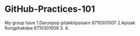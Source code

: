 # GitHub-Practices-101
 
My group have 
1.Darunpop pitakkitpaisarn 6710301007
2.Apisak Kongphakdee 6710301009
3.
4.
